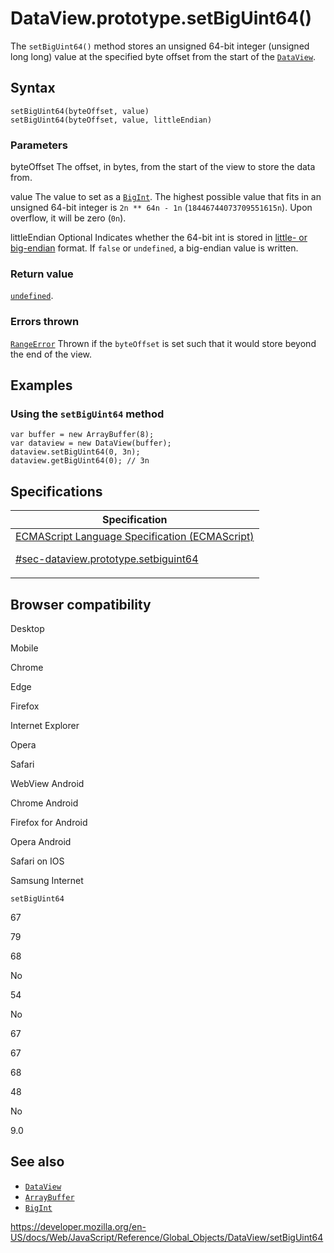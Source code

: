 # DataView.prototype.setBigUint64()

The `setBigUint64()` method stores an unsigned 64-bit integer (unsigned long long) value at the specified byte offset from the start of the [`DataView`](../dataview).

## Syntax

    setBigUint64(byteOffset, value)
    setBigUint64(byteOffset, value, littleEndian)

### Parameters

byteOffset
The offset, in bytes, from the start of the view to store the data from.

value
The value to set as a [`BigInt`](../bigint). The highest possible value that fits in an unsigned 64-bit integer is `2n ** 64n - 1n`<span class="blob-code-inner blob-code-marker"> (</span>`18446744073709551615n`<span class="blob-code-inner blob-code-marker">). Upon overflow, it will be zero (</span>`0n`<span class="blob-code-inner blob-code-marker">).</span>

littleEndian
<span class="badge inline optional">Optional</span> Indicates whether the 64-bit int is stored in [little- or big-endian](https://developer.mozilla.org/en-US/docs/Glossary/Endianness) format. If `false` or `undefined`, a big-endian value is written.

### Return value

[`undefined`](../undefined).

### Errors thrown

[`RangeError`](../rangeerror)
Thrown if the `byteOffset` is set such that it would store beyond the end of the view.

## Examples

### Using the `setBigUint64` method

    var buffer = new ArrayBuffer(8);
    var dataview = new DataView(buffer);
    dataview.setBigUint64(0, 3n);
    dataview.getBigUint64(0); // 3n

## Specifications

<table>
<thead>
<tr class="header">
<th>Specification</th>
</tr>
</thead>
<tbody>
<tr class="odd">
<td>
<a href="https://tc39.es/ecma262/#sec-dataview.prototype.setbiguint64">ECMAScript Language Specification (ECMAScript)
<br/>

<span class="small">#sec-dataview.prototype.setbiguint64</span>
</a>
</td>
</tr>
</tbody>
</table>

## Browser compatibility

Desktop

Mobile

Chrome

Edge

Firefox

Internet Explorer

Opera

Safari

WebView Android

Chrome Android

Firefox for Android

Opera Android

Safari on IOS

Samsung Internet

`setBigUint64`

67

79

68

No

54

No

67

67

68

48

No

9.0

## See also

-   [`DataView`](../dataview)
-   [`ArrayBuffer`](../arraybuffer)
-   [`BigInt`](../bigint)

<a href="https://developer.mozilla.org/en-US/docs/Web/JavaScript/Reference/Global_Objects/DataView/setBigUint64" class="_attribution-link">https://developer.mozilla.org/en-US/docs/Web/JavaScript/Reference/Global_Objects/DataView/setBigUint64</a>
